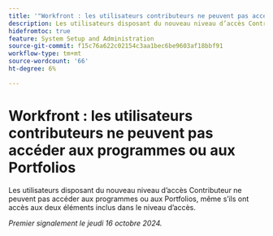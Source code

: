 ```yaml
---
title: '"Workfront : les utilisateurs contributeurs ne peuvent pas accéder aux programmes ou aux Portfolios'
description: Les utilisateurs disposant du nouveau niveau d’accès Contributeur ne peuvent pas accéder aux programmes ou aux Portfolios, même s’ils ont accès aux deux éléments inclus dans le niveau d’accès.
hidefromtoc: true
feature: System Setup and Administration
source-git-commit: f15c76a622c02154c3aa1bec6be9603af18bbf91
workflow-type: tm+mt
source-wordcount: '66'
ht-degree: 6%

---
```


# Workfront : les utilisateurs contributeurs ne peuvent pas accéder aux programmes ou aux Portfolios

Les utilisateurs disposant du nouveau niveau d’accès Contributeur ne peuvent pas accéder aux programmes ou aux Portfolios, même s’ils ont accès aux deux éléments inclus dans le niveau d’accès.

_Premier signalement le jeudi 16 octobre 2024._
